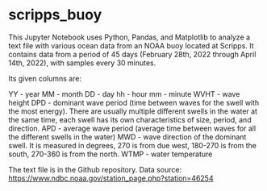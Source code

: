 # scripps_buoy



This Jupyter Notebook uses Python, Pandas, and Matplotlib to analyze a text file with various ocean data from an NOAA buoy located at Scripps. 
It contains data from a period of 45 days (February 28th, 2022 through April 14th, 2022), with samples every 30 minutes.

Its given columns are:

YY - year
MM - month
DD - day
hh - hour
mm - minute
WVHT - wave height
DPD - dominant wave period (time between waves for the swell with the most energy). There are usually multiple different swells in the water at the same time, each swell has its own characteristics of size, period, and direction.
APD - average wave period (average time between waves for all the different swells in the water)
MWD - wave direction of the dominant swell. It is measured in degrees, 270 is from due west, 180-270 is from the south, 270-360 is from the north.
WTMP - water temperature

The text file is in the Github repository. Data source: https://www.ndbc.noaa.gov/station_page.php?station=46254

